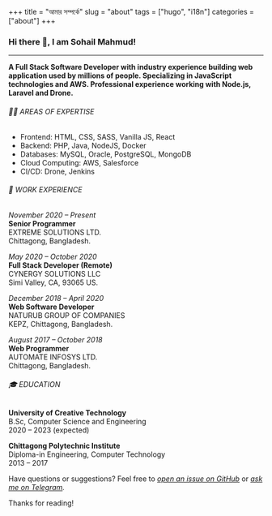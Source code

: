 +++
title = "আমার সম্পর্কে"
slug = "about"
tags = ["hugo", "i18n"]
categories = ["about"]
+++
### Hi there 👋, I am Sohail Mahmud!
---
__A Full Stack Software Developer with industry experience building web application used by millions of people. Specializing in JavaScript technologies and AWS. Professional experience working with Node.js, Laravel and Drone.__

###### 👨‍💻 AREAS OF EXPERTISE
* Frontend: HTML, CSS, SASS, Vanilla JS, React
* Backend: PHP, Java, NodeJS, Docker
* Databases: MySQL, Oracle, PostgreSQL, MongoDB
* Cloud Computing: AWS, Salesforce
* CI/CD: Drone, Jenkins

###### 💼 WORK EXPERIENCE
_November 2020 – Present_  
**Senior Programmer**  
EXTREME SOLUTIONS LTD.  
Chittagong, Bangladesh.

_May 2020 – October 2020_  
**Full Stack Developer (Remote)**  
CYNERGY SOLUTIONS LLC  
Simi Valley, CA, 93065 US.

_December 2018 – April 2020_  
**Web Software Developer**  
NATURUB GROUP OF COMPANIES  
KEPZ, Chittagong, Bangladesh.

_August 2017 – October 2018_  
**Web Programmer**  
AUTOMATE INFOSYS LTD.  
Chittagong, Bangladesh.


###### 🎓 EDUCATION
**University of Creative Technology**  
B.Sc, Computer Science and Engineering  
2020 – 2023 (expected)

**Chittagong Polytechnic Institute**  
Diploma-in Engineering, Computer Technology  
2013 – 2017


Have questions or suggestions? Feel free to _[open an issue on GitHub](https://github.com/sohailsami/sm-blog/issues/new)_ or _[ask me on Telegram](https://t.me/sohailsamii)._

Thanks for reading!

